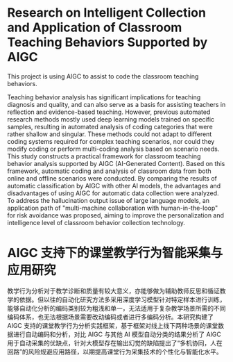 
# Research on Intelligent Collection and Application of Classroom Teaching Behaviors Supported by AIGC



This project is using AIGC to assist to code the classroom teaching behaviors.

Teaching behavior analysis has significant implications for teaching diagnosis and quality, and can also serve as a basis for assisting teachers in reflection and evidence-based teaching. However, previous automated research methods mostly used deep learning models trained on specific samples, resulting in automated analysis of coding categories that were rather shallow and singular. These methods could not adapt to different coding systems required for complex teaching scenarios, nor could they modify coding or perform multi-coding analysis based on scenario needs. This study constructs a practical framework for classroom teaching behavior analysis supported by AIGC (AI-Generated Content). Based on this framework, automatic coding and analysis of classroom data from both online and offline scenarios were conducted. By comparing the results of automatic classification by AIGC with other AI models, the advantages and disadvantages of using AIGC for automatic data collection were analyzed. To address the hallucination output issue of large language models, an application path of "multi-machine collaboration with human-in-the-loop" for risk avoidance was proposed, aiming to improve the personalization and intelligence level of classroom behavior collection technology.

# AIGC 支持下的课堂教学行为智能采集与应用研究

教学行为分析对于教学诊断和质量有较大意义，亦能够做为辅助教师反思和循证教学的依据。但以往的自动化研究方法多采用深度学习模型针对特定样本进行训练，能够自动化分析的编码类别较为粗浅和单一，无法适用于复杂教学场景所需的不同编码体系，也无法根据场景需要改动编码或者进行多编码分析。本研究构建了 AIGC 支持的课堂教学行为分析实践框架，基于框架对线上线下两种场景的课堂数据进行自动编码和分析，对比 AIGC 与其他 AI 模型自动分类的结果分析了 AIGC 用于自动采集的优缺点，针对大模型存在输出幻觉的缺陷提出了“多机协同，人在回路”的风险规避应用路径，以期提高课堂行为采集技术的个性化与智能化水平。
